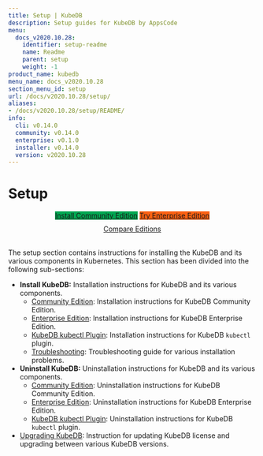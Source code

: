 ```yaml
---
title: Setup | KubeDB
description: Setup guides for KubeDB by AppsCode
menu:
  docs_v2020.10.28:
    identifier: setup-readme
    name: Readme
    parent: setup
    weight: -1
product_name: kubedb
menu_name: docs_v2020.10.28
section_menu_id: setup
url: /docs/v2020.10.28/setup/
aliases:
- /docs/v2020.10.28/setup/README/
info:
  cli: v0.14.0
  community: v0.14.0
  enterprise: v0.1.0
  installer: v0.14.0
  version: v2020.10.28
---
```


# Setup

<div style="text-align: center;">
  <a class="button is-link is-medium is-active has-text-weight-normal" href="/docs/v2020.10.28/setup/install/community" style="background:#00A651; width: 18rem;">Install Community Edition</a>
  <a class="button is-info is-medium is-active has-text-weight-normal" href="/docs/v2020.10.28/setup/install/enterprise"  style="background:#FC6011; width: 18rem;">Try Enterprise Edition</a>
  <a style="margin-top: 10px; display: block;" href="/docs/v2020.10.28/overview/README">Compare Editions</a>
</div>
<br>

The setup section contains instructions for installing the KubeDB and its various components in Kubernetes. This section has been divided into the following sub-sections:

- **Install KubeDB:** Installation instructions for KubeDB and its various components.
  - [Community Edition](/docs/v2020.10.28/setup/install/community): Installation instructions for KubeDB Community Edition.
  - [Enterprise Edition](/docs/v2020.10.28/setup/install/enterprise): Installation instructions for KubeDB Enterprise Edition.
  - [KubeDB kubectl Plugin](/docs/v2020.10.28/setup/install/kubectl_plugin): Installation instructions for KubeDB `kubectl` plugin.
  - [Troubleshooting](/docs/v2020.10.28/setup/install/troubleshoting): Troubleshooting guide for various installation problems.
- **Uninstall KubeDB:** Uninstallation instructions for KubeDB and its various components.
  - [Community Edition](/docs/v2020.10.28/setup/uninstall/community): Uninstallation instructions for KubeDB Community Edition.
  - [Enterprise Edition](/docs/v2020.10.28/setup/uninstall/enterprise): Uninstallation instructions for KubeDB Enterprise Edition.
  - [KubeDB kubectl Plugin](/docs/v2020.10.28/setup/uninstall/kubectl_plugin): Uninstallation instructions for KubeDB `kubectl` plugin.
- [Upgrading KubeDB](/docs/v2020.10.28/setup/upgrade): Instruction for updating KubeDB license and upgrading between various KubeDB versions.
